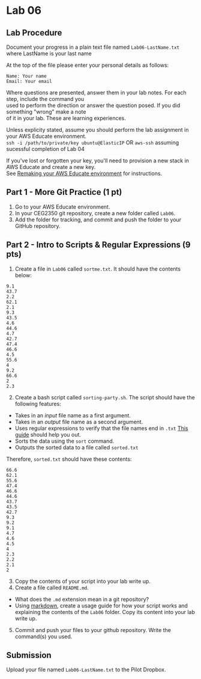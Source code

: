 # Lab 06

## Lab Procedure
Document your progress in a plain text file named `Lab06-LastName.txt`  
where LastName is your last name

At the top of the file please enter your personal details as follows:
```
Name: Your name
Email: Your email

```

Where questions are presented, answer them in your lab notes.  For each step, include the command you  
used to perform the direction or answer the question posed.  If you did something "wrong" make a note  
of it in your lab.  These are learning experiences.

Unless explicity stated, assume you should perform the lab assignment in your AWS Educate environment.  
`ssh -i /path/to/private/key ubuntu@ElasticIP`  OR `aws-ssh` assuming sucessful completion of Lab 04

If you've lost or forgotten your key, you'll need to provision a new stack in AWS Educate and create a new key.  
See [Remaking your AWS Educate environment](../../..) for instructions.

## Part 1 - More Git Practice (1 pt)
1. Go to your AWS Educate environment.
2. In your CEG2350 git repository, create a new folder called `Lab06`.
3. Add the folder for tracking, and commit and push the folder to your GitHub repository.

## Part 2 - Intro to Scripts & Regular Expressions (9 pts)
1. Create a file in `Lab06` called `sortme.txt`.  It should have the contents below:
```
9.1
43.7
2.2
62.1
2.1
9.3
43.5
4.6
44.6
4.7
42.7
47.4
46.6
4.5
55.6
4
9.2
66.6
2
2.3
```
2. Create a bash script called `sorting-party.sh`.  The script should have the following features:
* Takes in an *input* file name as a first argument.
* Takes in an *output* file name as a second argument.
* Uses regular expressions to verify that the file names end in `.txt`  [This guide](https://www.poftut.com/how-to-use-regular-expression-regex-in-bash-linux/) should help you out.
* Sorts the data using the `sort` command.
* Outputs the sorted data to a file called `sorted.txt`

Therefore, `sorted.txt` should have these contents:
```
66.6
62.1
55.6
47.4
46.6
44.6
43.7
43.5
42.7
9.3
9.2
9.1
4.7
4.6
4.5
4
2.3
2.2
2.1
2
```
3. Copy the contents of your script into your lab write up.
4. Create a file called `README.md`.
* What does the `.md` extension mean in a git repository?
* Using [markdown](https://github.com/adam-p/markdown-here/wiki/Markdown-Cheatsheet), create a usage guide for how your script works and explaining the contents of the `Lab06` folder.  Copy its content into your lab write up.
5. Commit and push your files to your github repository.  Write the command(s) you used.

## Submission
Upload your file named `Lab06-LastName.txt` to the Pilot Dropbox.

